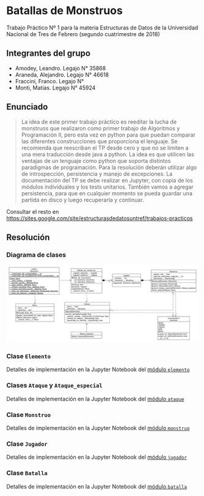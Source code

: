 # Batallas de Monstruos

Trabajo Práctico Nº 1 para la materia Estructuras de Datos de la Universidad Nacional de Tres de Febrero (segundo cuatrimestre de 2018)

## Integrantes del grupo

- Amodey, Leandro. Legajo N° 35868
- Araneda, Alejandro. Legajo N° 46618
- Fraccini, Franco. Legajo N° 
- Monti, Matías. Legajo N° 45924

## Enunciado

> La idea de este primer trabajo práctico es reeditar la lucha de monstruos que realizaron
como primer trabajo de Algoritmos y Programación II, pero esta vez en python
para que puedan comparar las diferentes construcciones que proporciona el lenguaje.
Se recomienda que reescriban el TP desde cero y que no se limiten a una mera traducción
desde java a python. La idea es que utilicen las ventajas de un lenguaje como
python que soporta distintos paradigmas de programación. Para la resolución deberán
utilizar algo de introspección, persistencia y manejo de excepciones. La documentación
del TP se debe realizar en Jupyter, con copia de los módulos individuales y los tests unitarios.
También vamos a agregar persistencia, para que en cualquier momento se pueda
guardar una partida en disco y luego recuperarla y continuar.

Consultar el resto en https://sites.google.com/site/estructurasdedatosuntref/trabajos-practicos

## Resolución

### Diagrama de clases

![Diagrama de clases](/batalla.png)

### Clase `Elemento`

Detalles de implementación en la Jupyter Notebook del [módulo `elemento`](elemento.ipynb)

### Clases `Ataque` y `Ataque_especial`

Detalles de implementación en la Jupyter Notebook del [módulo `ataque`](ataque.ipynb)

### Clase `Monstruo`

Detalles de implementación en la Jupyter Notebook del [módulo `monstruo`](monstruo.ipynb)

### Clase `Jugador`

Detalles de implementación en la Jupyter Notebook del [módulo `jugador`](jugador.ipynb)

### Clase `Batalla`

Detalles de implementación en la Jupyter Notebook del [módulo `batalla`](batalla.ipynb)
